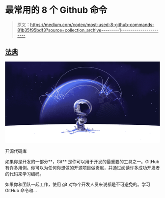 # 最常用的 8 个 Github 命令

> 原文：<https://medium.com/codex/most-used-8-github-commands-81b35f95bdf3?source=collection_archive---------1----------------------->

## [法典](http://medium.com/codex)

![](img/da73420a5790a08a58373614ae44c504.png)

开源代码库

如果你是开发的一部分**，Git** 是你可以用于开发的最重要的工具之一。GitHub 有许多用例。你可以为任何你想做的开源项目做贡献，并通过阅读许多成功开发者的代码来学习编码。

如果你和团队一起工作，使用 git 对每个开发人员来说都是不可避免的。学习 GitHub 命令和…